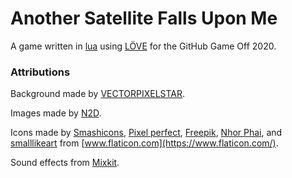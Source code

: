 # Another Satellite Falls Upon Me

A game written in [lua](https://www.lua.org/) using [LÖVE](https://love2d.org/wiki/Main_Page) for the GitHub Game Off 2020.

### Attributions

Background made by [VECTORPIXELSTAR](https://vectorpixelstar.itch.io/space).

Images made by [N2D](https://norma-2d.itch.io/celestial-objects-pixel-art-pack).

Icons made by
[Smashicons](https://www.flaticon.com/authors/smashicons),
[Pixel perfect](https://www.flaticon.com/authors/pixel-perfect),
[Freepik](https://www.flaticon.com/authors/freepik),
[Nhor Phai](https://www.flaticon.com/free-icon/measuring_2589646?related_item_id=2589526&term=measure), and
[smalllikeart](https://www.flaticon.com/authors/smalllikeart)
from [www.flaticon.com](https://www.flaticon.com/).

Sound effects from [Mixkit](https://mixkit.co/).
